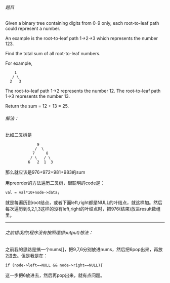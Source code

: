 ###### 题目
Given a binary tree containing digits from 0-9 only, each root-to-leaf path could represent a number.

An example is the root-to-leaf path 1->2->3 which represents the number 123.

Find the total sum of all root-to-leaf numbers.

For example,

        1
       / \
      2   3
    
The root-to-leaf path 1->2 represents the number 12.
The root-to-leaf path 1->3 represents the number 13.

Return the sum = 12 + 13 = 25.

###### 解法：
比如二叉树是

                  9
                 /  \
                7     8
               / \   / \
              6   2  1  3
      
那么就应该是976+972+981+983的sum

用preorder的方法遍历二叉树，很聪明的code是：

    val = val*10+node->data;
就是每遍历到root结点，或者下面left,right都是NULL的叶结点，就这样加。然后每次遍历到6,2,1,3这样的没有left,right的叶结点时，把976(结果)放进result数组里。

------------------------------
###### 之前错误的(程序没有按照理想output)想法：
之前我的思路是搞一个nums[]，把9,7,6分别放进nums，然后把6pop出来，再放2进去。但是我是在：

    if (node->left==NULL && node->right==NULL){
    
这一步把6放进去，然后再pop出来，就有点问题。
